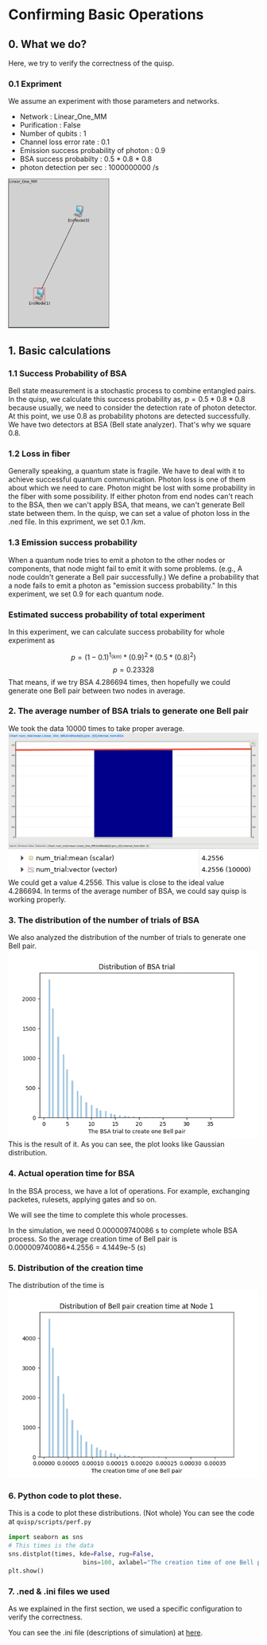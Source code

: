 # Confirming Basic Operations

## 0. What we do?
Here, we try to verify the correctness of the quisp.

### 0.1 Expriment
We assume an experiment with those parameters and networks.

- Network : Linear_One_MM
- Purification : False
- Number of qubits : 1
- Channel loss error rate : 0.1
- Emission success probability of photon : 0.9
- BSA success probabilty : 0.5 * 0.8 * 0.8
- photon detection per sec : 1000000000 /s

<!-- ![MM](../img/MM_link.png) -->
<img src="../img/MM_link.png" height=300>

## 1. Basic calculations

### 1.1 Success Probability of BSA

Bell state measurement is a stochastic process to combine entangled pairs. In the quisp, we calculate this success probability as, $p = 0.5*0.8*0.8$ because usually, we need to consider the detection rate of photon detector. At this point, we use $0.8$ as probability photons are detected successfully. We have two detectors at BSA (Bell state analyzer). That's why we square 0.8.

### 1.2 Loss in fiber

Generally speaking, a quantum state is fragile. We have to deal with it to achieve successful quantum communication. Photon loss is one of them about which we need to care. Photon might be lost with some probability in the fiber with some possibility. If either photon from end nodes can't reach to the BSA, then we can't apply BSA, that means, we can't generate Bell state between them. In the quisp, we can set a value of photon loss in the .ned file. In this expriment, we set 0.1 /km. 

### 1.3 Emission success probability

When a quantum node tries to emit a photon to the other nodes or components, that node might fail to emit it with some problems. (e.g., A node couldn't generate a Bell pair successfully.) We define a probability that a node fails to emit a photon as "emission success probability." In this experiment, we set 0.9 for each quantum node.

### Estimated success probability of total experiment

In this experiment, we can calculate success probability for whole experiment as

$$p = (1-0.1)^{1_{(km)}} * (0.9)^2 * (0.5*(0.8)^2)$$
$$p = 0.23328$$
That means, if we try BSA  4.286694 times, then hopefully we could generate one Bell pair between two nodes in average.

### 2. The average number of BSA trials to generate one Bell pair

We took the data 10000 times to take proper average.
![num_trials_plot](../img/Num_trials.png)
![num_trials_value](../img/num_trials_value.png)
We could get a value 4.2556. This value is close to the ideal value 4.286694. In terms of the average number of BSA, we could say quisp is working properly.

### 3. The distribution of the number of trials of BSA

We also analyzed the distribution of the number of trials to generate one Bell pair.
![dist_bsa_trial](../img/Dist_BSA_trial.png)
This is the result of it. As you can see, the plot looks like Gaussian distribution. 

### 4. Actual operation time for BSA

In the BSA process, we have a lot of operations. For example, exchanging packetes, rulesets, applying gates and so on.

We will see the time to complete this whole processes.

In the simulation, we need 0.000009740086 s to complete whole BSA process. So the average creation time of Bell pair is 0.000009740086*4.2556 = 4.1449e-5 (s)

### 5. Distribution of the creation time
The distribution of the time is
![dist_creation_time](../img/Dist_creation_time.png)


### 6. Python code to plot these.

This is a code to plot these distributions. (Not whole)
You can see the code at `quisp/scripts/perf.py` 
```python
import seaborn as sns
# This times is the data
sns.distplot(times, kde=False, rug=False,
                     bins=100, axlabel="The creation time of one Bell pair")
plt.show()
```
### 7. .ned & .ini files we used

As we explained in the first section, we used a specific configuration to verify the correctness.

You can see the .ini file (descriptions of simulation) at [here](../../quisp/networks/vector_test.ini).




